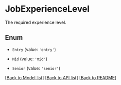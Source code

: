 # JobExperienceLevel

The required experience level.

## Enum

* `Entry` (value: `'entry'`)

* `Mid` (value: `'mid'`)

* `Senior` (value: `'senior'`)

[[Back to Model list]](../README.md#documentation-for-models) [[Back to API list]](../README.md#documentation-for-api-endpoints) [[Back to README]](../README.md)
